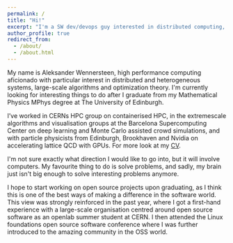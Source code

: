 ```yaml
---
permalink: /
title: "Hi!"
excerpt: "I'm a SW dev/devops guy interested in distributed computing, HPC, GPUs, ML, and DevOps."
author_profile: true
redirect_from: 
  - /about/
  - /about.html
---
```


My name is Aleksander Wennersteen, high performance computing aficionado with particular interest in distributed and heterogeneous systems, large-scale algorithms and optimization theory.
I'm currently looking for interesting things to do after I graduate from my Mathematical Physics MPhys degree at The University of Edinburgh.

I’ve worked in CERNs HPC group on containerised HPC, in the extremescale algorithms and visualisation groups at the Barcelona Supercomputing Center on deep learning and Monte Carlo assisted crowd simulations, and with particle physicists from Edinburgh, Brookhaven and Nvidia on accelerating lattice QCD with GPUs. For more look at my [CV](cv).

I'm not sure exactly what direction I would like to go into, but it will involve computers.
My favourite thing to do is solve problems, and sadly, my brain just isn't big enough to solve interesting problems anymore.

I hope to  start working on open source projects upon graduating, as I think this is one of the best ways of making a difference in the software world.
This view was strongly reinforced in the past year, where I got a first-hand experience with a large-scale organisation centred around open source software as an openlab summer student at CERN.
I then attended the Linux foundations open source software conference where I was further introduced to the amazing community in the OSS world.



